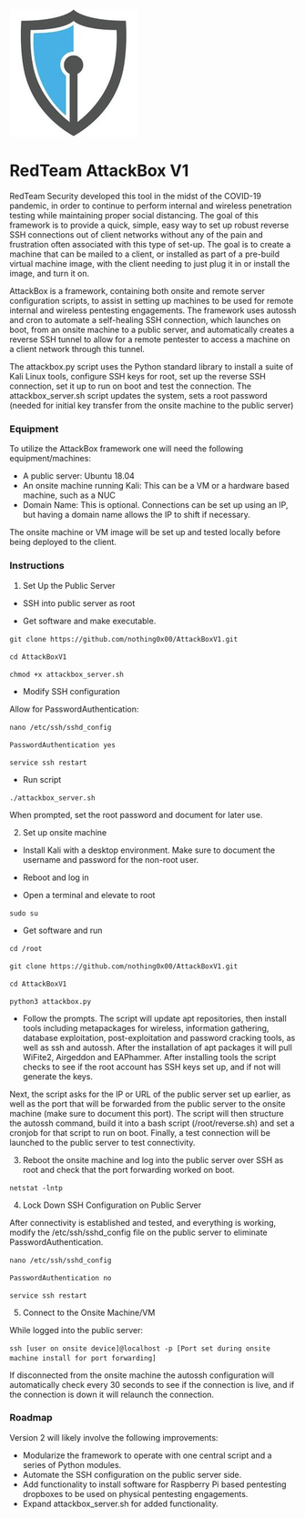 ![alt text](https://github.com/nothing0x00/AttackBoxV1/blob/master/logo_image.jpeg)
# RedTeam AttackBox V1

RedTeam Security developed this tool in the midst of the COVID-19 pandemic, in order to continue to perform internal and wireless penetration testing while maintaining proper social distancing. The goal of this framework is to provide a quick, simple, easy way to set up robust reverse SSH connections out of client networks without any of the pain and frustration often associated with this type of set-up. The goal is to create a machine that can be mailed to a client, or installed as part of a pre-build virtual machine image, with the client needing to just plug it in or install the image, and turn it on.

AttackBox is a framework, containing both onsite and remote server configuration scripts, to assist in setting up machines to be used for remote internal and wireless pentesting engagements. The framework uses autossh and cron to automate a self-healing SSH connection, which launches on boot, from an onsite machine to a public server, and automatically creates a reverse SSH tunnel to allow for a remote pentester to access a machine on a client network through this tunnel.

The attackbox.py script uses the Python standard library to install a suite of Kali Linux tools, configure SSH keys for root, set up the reverse SSH connection, set it up to run on boot and test the connection.  The attackbox_server.sh script updates the system, sets a root password (needed for initial key transfer from the onsite machine to the public server)

### Equipment

To utilize the AttackBox framework one will need the following equipment/machines:

- A public server: Ubuntu 18.04
- An onsite machine running Kali: This can be a VM or a hardware based machine, such as a NUC
- Domain Name: This is optional. Connections can be set up using an IP, but having a domain name allows the IP to shift if necessary.

The onsite machine or VM image will be set up and tested locally before being deployed to the client.


### Instructions

1. Set Up the Public Server

- SSH into public server as root


- Get software and make executable.

`git clone https://github.com/nothing0x00/AttackBoxV1.git`

`cd AttackBoxV1`

`chmod +x attackbox_server.sh`


- Modify SSH configuration

Allow for PasswordAuthentication:

`nano /etc/ssh/sshd_config`

`PasswordAuthentication yes`

`service ssh restart`


- Run script

`./attackbox_server.sh`

When prompted, set the root password and document for later use.



2. Set up onsite machine

- Install Kali with a desktop environment. Make sure to document the username and password for the non-root user.

- Reboot and log in

- Open a terminal and elevate to root

`sudo su`

- Get software and run

`cd /root`

`git clone https://github.com/nothing0x00/AttackBoxV1.git`

`cd AttackBoxV1`

`python3 attackbox.py`

- Follow the prompts. The script will update apt repositories, then install tools including metapackages for wireless, information gathering, database exploitation, post-exploitation and password cracking tools, as well as ssh and autossh. After the installation of apt packages it will pull WiFite2, Airgeddon and EAPhammer. After installing tools the script checks to see if the root account has SSH keys set up, and if not will generate the keys.

Next, the script asks for the IP or URL of the public server set up earlier, as well as the port that will be forwarded from the public server to the onsite machine (make sure to document this port). The script will then structure the autossh command, build it into a bash script (/root/reverse.sh) and set a cronjob for that script to run on boot. Finally, a test connection will be launched to the public server to test connectivity.

3. Reboot the onsite machine and log into the public server over SSH as root and check that the port forwarding worked on boot.

`netstat -lntp`


4. Lock Down SSH Configuration on Public Server

After connectivity is established and tested, and everything is working, modify the /etc/ssh/sshd_config file on the public server to eliminate PasswordAuthentication.

`nano /etc/ssh/sshd_config`

`PasswordAuthentication no`

`service ssh restart`


5. Connect to the Onsite Machine/VM

While logged into the public server:

`ssh [user on onsite device]@localhost -p [Port set during onsite machine install for port forwarding]`


If disconnected from the onsite machine the autossh configuration will automatically check every 30 seconds to see if the connection is live, and if the connection is down it will relaunch the connection.

### Roadmap

Version 2 will likely involve the following improvements:
- Modularize the framework to operate with one central script and a series of Python modules.
- Automate the SSH configuration on the public server side.
- Add functionality to install software for Raspberry Pi based pentesting dropboxes to be used on physical pentesting engagements.
- Expand attackbox_server.sh for added functionality.
